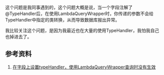 这个问题是我同事遇到的，这个问题大概是说，当一个字段注解了@TypeHandler后，在使用LambdaQueryWrapper时，你传递的参数不会给TypeHandler中指定的类转换，从而导致数据库报出异常。

我比较关注这个问题，是因为我最近也在大量的使用TypeHandler，我怕我自己也掉进去了。

## 参考资料

1. [在字段上设置typeHandler，使用LambdaQueryWrapper查询时没有生效](https://github.com/baomidou/mybatis-plus/issues/3346)

